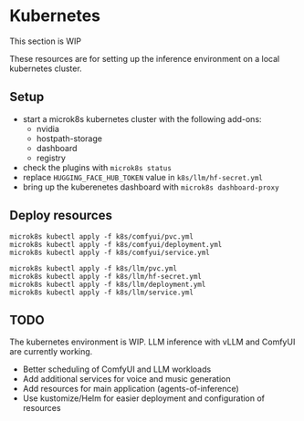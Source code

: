 # Kubernetes

This section is WIP

These resources are for setting up the inference environment on a local kubernetes cluster.

## Setup

- start a microk8s kubernetes cluster with the following add-ons:
    - nvidia
    - hostpath-storage
    - dashboard
    - registry
- check the plugins with `microk8s status`
- replace `HUGGING_FACE_HUB_TOKEN` value in `k8s/llm/hf-secret.yml`
- bring up the kuberenetes dashboard with `microk8s dashboard-proxy`

## Deploy resources

```
microk8s kubectl apply -f k8s/comfyui/pvc.yml
microk8s kubectl apply -f k8s/comfyui/deployment.yml
microk8s kubectl apply -f k8s/comfyui/service.yml

microk8s kubectl apply -f k8s/llm/pvc.yml
microk8s kubectl apply -f k8s/llm/hf-secret.yml
microk8s kubectl apply -f k8s/llm/deployment.yml
microk8s kubectl apply -f k8s/llm/service.yml
```

## TODO

The kubernetes environment is WIP. LLM inference with vLLM and ComfyUI are currently working.

- Better scheduling of ComfyUI and LLM workloads
- Add additional services for voice and music generation
- Add resources for main application (agents-of-inference)
- Use kustomize/Helm for easier deployment and configuration of resources